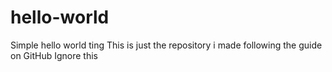 # hello-world
Simple hello world ting
This is just the repository i made following the guide on GitHub
Ignore this

